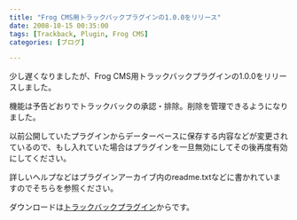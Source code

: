 ```yaml
---
title: "Frog CMS用トラックバックプラグインの1.0.0をリリース"
date: 2008-10-15 00:35:00
tags: [Trackback, Plugin, Frog CMS]
categories: [ブログ]

---
```


少し遅くなりましたが、Frog CMS用トラックバックプラグインの1.0.0をリリースしました。

機能は予告どおりでトラックバックの承認・排除。削除を管理できるようになりました。

以前公開していたプラグインからデーターベースに保存する内容などが変更されているので、もし入れていた場合はプラグインを一旦無効にしてその後再度有効にしてください。

詳しいヘルプなどはプラグインアーカイブ内のreadme.txtなどに書かれていますのでそちらを参照ください。

ダウンロードは[トラックバックプラグイン][1]からです。

 [1]: /blog/2008/09/08/frog-cms-trackback-plugin.html
